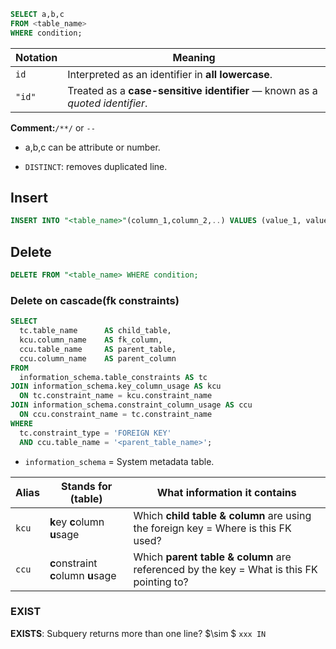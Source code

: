 
```sql
SELECT a,b,c
FROM <table_name>
WHERE condition;
```

| Notation | Meaning                                                                      |
| -------- | ---------------------------------------------------------------------------- |
| `id`     | Interpreted as an identifier in **all lowercase**.                           |
| `"id"`   | Treated as a **case-sensitive identifier** — known as a *quoted identifier*. |

**Comment:**`/**/` or `--`

* a,b,c can be attribute or number.

* `DISTINCT`: removes duplicated line.


## Insert

```sql
INSERT INTO "<table_name>"(column_1,column_2,..) VALUES (value_1, value_2,...);
```

## Delete

```sql
DELETE FROM "<table_name> WHERE condition;
```

### Delete on cascade(fk constraints)
```sql
SELECT
  tc.table_name      AS child_table,
  kcu.column_name    AS fk_column,
  ccu.table_name     AS parent_table,
  ccu.column_name    AS parent_column
FROM
  information_schema.table_constraints AS tc
JOIN information_schema.key_column_usage AS kcu
  ON tc.constraint_name = kcu.constraint_name
JOIN information_schema.constraint_column_usage AS ccu
  ON ccu.constraint_name = tc.constraint_name
WHERE
  tc.constraint_type = 'FOREIGN KEY'
  AND ccu.table_name = '<parent_table_name>';   
```
* `information_schema` = System metadata table.

| Alias | Stands for (table)                  | What information it contains                              |
| ----- | ----------------------------------- | --------------------------------------------------------- |
| `kcu` | **k**ey **c**olumn **u**sage        | Which **child table & column** are using the foreign key = Where is this FK used? |
| `ccu` | **c**onstraint **c**olumn **u**sage | Which **parent table & column** are referenced by the key = What is this FK pointing to? |


### EXIST
**EXISTS**: Subquery returns more than one line? $\sim $ `xxx IN`


